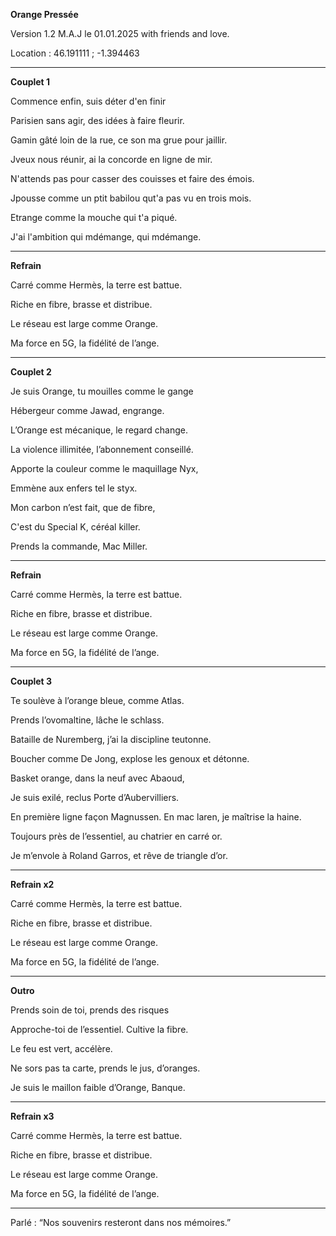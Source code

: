 **Orange Pressée**

Version 1.2 M.A.J le 01.01.2025 with friends and love.

Location : 46.191111 ; -1.394463

________________________________________________

**Couplet 1**

Commence enfin, suis déter d'en finir

Parisien sans agir, des idées à faire fleurir. 

Gamin gâté loin de la rue, ce son ma grue pour jaillir. 

Jveux nous réunir, ai la concorde en ligne de mir. 

N'attends pas pour casser des couisses et faire des émois. 

Jpousse comme un ptit babilou qut'a pas vu en trois mois. 

Etrange comme la mouche qui t'a piqué. 

J'ai l'ambition qui mdémange, qui mdémange. 
________________________________________________

**Refrain**

Carré comme Hermès, la terre est battue.

Riche en fibre, brasse et distribue.

Le réseau est large comme Orange.

Ma force en 5G, la fidélité de l’ange.

________________________________________________

**Couplet 2**

Je suis Orange, tu mouilles comme le gange

Hébergeur comme Jawad, engrange.

L’Orange est mécanique, le regard change.

La violence illimitée, l’abonnement conseillé.

Apporte la couleur comme le maquillage Nyx,

Emmène aux enfers tel le styx.

Mon carbon n’est fait, que de fibre,

C'est du Special K, céréal killer.

Prends la commande, Mac Miller. 

_____________________________________________

**Refrain**

Carré comme Hermès, la terre est battue.

Riche en fibre, brasse et distribue.

Le réseau est large comme Orange.

Ma force en 5G, la fidélité de l’ange.

________________________________________________

**Couplet 3**

Te soulève à l’orange bleue, comme Atlas.

Prends l’ovomaltine, lâche le schlass.

Bataille de Nuremberg, j’ai la discipline teutonne.

Boucher comme De Jong, explose les genoux et détonne.

Basket orange, dans la neuf avec Abaoud,

Je suis exilé, reclus Porte d’Aubervilliers.

En première ligne façon Magnussen. En mac laren, je maîtrise la haine.

Toujours près de l’essentiel, au chatrier en carré or. 

Je m’envole à Roland Garros, et rêve de triangle d’or.

_____________________________________________

**Refrain x2**

Carré comme Hermès, la terre est battue.

Riche en fibre, brasse et distribue.

Le réseau est large comme Orange.

Ma force en 5G, la fidélité de l’ange.

________________________________________________

**Outro**

Prends soin de toi, prends des risques

Approche-toi de l’essentiel. Cultive la fibre. 

Le feu est vert, accélère. 

Ne sors pas ta carte, prends le jus, d’oranges.

Je suis le maillon faible d’Orange, Banque.

________________________________________________

**Refrain x3**

Carré comme Hermès, la terre est battue.

Riche en fibre, brasse et distribue.

Le réseau est large comme Orange.

Ma force en 5G, la fidélité de l’ange.

________________________________________________

Parlé : “Nos souvenirs resteront dans nos mémoires.”
